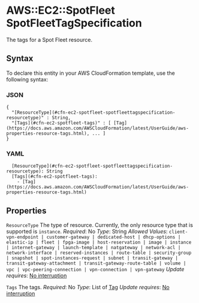 # AWS::EC2::SpotFleet SpotFleetTagSpecification<a name="aws-properties-ec2-spotfleet-spotfleetrequestconfigdata-launchspecifications-tagspecifications"></a>

The tags for a Spot Fleet resource\.

## Syntax<a name="aws-properties-ec2-spotfleet-spotfleetrequestconfigdata-launchspecifications-tagspecifications-syntax"></a>

To declare this entity in your AWS CloudFormation template, use the following syntax:

### JSON<a name="aws-properties-ec2-spotfleet-spotfleetrequestconfigdata-launchspecifications-tagspecifications-syntax.json"></a>

```
{
  "[ResourceType](#cfn-ec2-spotfleet-spotfleettagspecification-resourcetype)" : String,
  "[Tags](#cfn-ec2-spotfleet-tags)" : [ [Tag](https://docs.aws.amazon.com/AWSCloudFormation/latest/UserGuide/aws-properties-resource-tags.html), ... ]
}
```

### YAML<a name="aws-properties-ec2-spotfleet-spotfleetrequestconfigdata-launchspecifications-tagspecifications-syntax.yaml"></a>

```
  [ResourceType](#cfn-ec2-spotfleet-spotfleettagspecification-resourcetype): String
  [Tags](#cfn-ec2-spotfleet-tags):
    - [Tag](https://docs.aws.amazon.com/AWSCloudFormation/latest/UserGuide/aws-properties-resource-tags.html)
```

## Properties<a name="aws-properties-ec2-spotfleet-spotfleetrequestconfigdata-launchspecifications-tagspecifications-properties"></a>

`ResourceType`  <a name="cfn-ec2-spotfleet-spotfleettagspecification-resourcetype"></a>
The type of resource\. Currently, the only resource type that is supported is `instance`\.
*Required*: No
*Type*: String
*Allowed Values*: `client-vpn-endpoint | customer-gateway | dedicated-host | dhcp-options | elastic-ip | fleet | fpga-image | host-reservation | image | instance | internet-gateway | launch-template | natgateway | network-acl | network-interface | reserved-instances | route-table | security-group | snapshot | spot-instances-request | subnet | transit-gateway | transit-gateway-attachment | transit-gateway-route-table | volume | vpc | vpc-peering-connection | vpn-connection | vpn-gateway`
*Update requires*: [No interruption](https://docs.aws.amazon.com/AWSCloudFormation/latest/UserGuide/using-cfn-updating-stacks-update-behaviors.html#update-no-interrupt)

`Tags`  <a name="cfn-ec2-spotfleet-tags"></a>
The tags\.
*Required*: No
*Type*: List of [Tag](https://docs.aws.amazon.com/AWSCloudFormation/latest/UserGuide/aws-properties-resource-tags.html)
*Update requires*: [No interruption](https://docs.aws.amazon.com/AWSCloudFormation/latest/UserGuide/using-cfn-updating-stacks-update-behaviors.html#update-no-interrupt)
